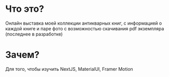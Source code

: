 # Что это?

Онлайн выставка моей коллекции антикварных книг, с информацией о каждой книге и паре фото с возможностью скачивания pdf экземпляра (последнее в разработке)

# Зачем?

Для того, чтобы изучить NextJS, MaterialUI, Framer Motion